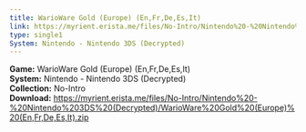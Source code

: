 ```yaml
---
title: WarioWare Gold (Europe) (En,Fr,De,Es,It)
link: https://myrient.erista.me/files/No-Intro/Nintendo%20-%20Nintendo%203DS%20(Decrypted)/WarioWare%20Gold%20(Europe)%20(En,Fr,De,Es,It).zip
type: single1
System: Nintendo - Nintendo 3DS (Decrypted)
---
```

<b>Game:</b> WarioWare Gold (Europe) (En,Fr,De,Es,It)<br>
<b>System:</b> Nintendo - Nintendo 3DS (Decrypted)<br>
<b>Collection:</b> No-Intro<br>
<b>Download:</b> https://myrient.erista.me/files/No-Intro/Nintendo%20-%20Nintendo%203DS%20(Decrypted)/WarioWare%20Gold%20(Europe)%20(En,Fr,De,Es,It).zip